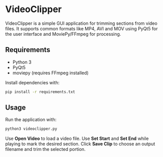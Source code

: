 # VideoClipper

VideoClipper is a simple GUI application for trimming sections from video files.
It supports common formats like MP4, AVI and MOV using PyQt5 for the user
interface and MoviePy/FFmpeg for processing.

## Requirements

- Python 3
- PyQt5
- moviepy (requires FFmpeg installed)

Install dependencies with:

```bash
pip install -r requirements.txt
```

## Usage

Run the application with:

```bash
python3 videoclipper.py
```

Use **Open Video** to load a video file. Use **Set Start** and **Set End** while
playing to mark the desired section. Click **Save Clip** to choose an output
filename and trim the selected portion.

